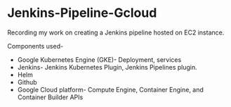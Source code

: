 # Jenkins-Pipeline-Gcloud

Recording my work on creating a Jenkins pipeline hosted on EC2 instance.

Components used-
- Google Kubernetes Engine (GKE)- Deployment, services 
- Jenkins- Jenkins Kubernetes Plugin, Jenkins Pipelines plugin.
- Helm
- Github
- Google Cloud platform- Compute Engine, Container Engine, and Container Builder APIs
